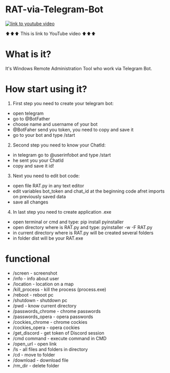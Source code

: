 # RAT-via-Telegram-Bot

[![link to youtube video](http://img.youtube.com/vi/56VxwpOZkOM/0.jpg)](http://www.youtube.com/watch?v=56VxwpOZkOM "link to youtube video")

⬆️⬆️⬆️ This is link to YouTube video ⬆️⬆️⬆️

# What is it?
It's Windows Remote Administration Tool who work via Telegram Bot.

# How start using it?
1. First step you need to create your telegram bot:
- open telegram
- go to @BotFather
- choose name and username of your bot
- @BotFaher send you token, you need to copy and save it
- go to your bot and type /start
2. Second step you need to know your ChatId:
- in telegram go to @userinfobot and type /start
- he sent you your ChatId
- copy and save it id!
3. Next you need to edit bot code:
- open file RAT.py in any text editor
- edit variables bot_token and chat_id at the beginning code afret imports on previously saved data
- save all changes
4. In last step you need to create application .exe
- open terminal or cmd and type: pip install pyinstaller
- open directory where is RAT.py and type: pyinstaller -w -F RAT.py
- in current directory where is RAT.py will be created several folders
- in folder dist will be your RAT.exe

# functional
- /screen - screenshot
- /info - info about user
- /location - location on a map
- /kill_process - kill the process (process.exe)
- /reboot - reboot pc
- /shutdown - shutdown pc
- /pwd - know current directory
- /passwords_chrome - chrome passwords 
- /passwords_opera - opera passwords
- /cockies_chrome - chrome cockies
- /cockies_opera - opera cockies
- /get_discord - get token of Discord session
- /cmd command - execute command in CMD
- /open_url - open link
- /ls - all files and folders in directory
- /cd - move to folder
- /download - download file
- /rm_dir - delete folder
